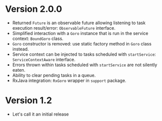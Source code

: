 Version 2.0.0
=============
- Returned `Future` is an observable future allowing listening to task execution result/error:
  `ObservableFuture` interface.
- Simplified interaction with a `Goro` instance that is run in the service context:
  `BoundGoro` class.
- `Goro` constructor is removed: use static factory method in `Goro` class instead.
- Service context can be injected to tasks scheduled with `startService`:
  `ServiceContextAware` interface.
- Errors thrown within tasks scheduled with `startService` are not silently eaten.
- Ability to clear pending tasks in a queue.
- RxJava integration: `RxGoro` wrapper in `support` package. 

Version 1.2
===========

- Let's call it an initial release
